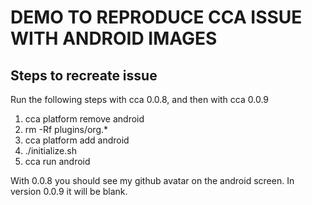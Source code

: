 DEMO TO REPRODUCE CCA ISSUE WITH ANDROID IMAGES
===============================================

Steps to recreate issue
-----------------------

Run the following steps with cca 0.0.8, and then with cca 0.0.9

1. cca platform remove android
2. rm -Rf plugins/org.*
3. cca platform add android
4. ./initialize.sh
5. cca run android

With 0.0.8 you should see my github avatar on the android screen.  In version 0.0.9 it will be blank.
